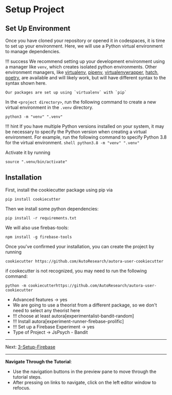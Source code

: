 # Setup Project

## Set Up Environment

Once you have cloned your repository or opened it in codespaces, it is time to set up your environment. Here, we will use a Python virtual environment to manage dependencies.

!!! success
    We recommend setting up your development environment using a manager like `venv`, which creates isolated python 
    environments. Other environment managers, like 
    [virtualenv](https://virtualenv.pypa.io/en/latest/),
    [pipenv](https://pipenv.pypa.io/en/latest/),
    [virtualenvwrapper](https://virtualenvwrapper.readthedocs.io/en/latest/), 
    [hatch](https://hatch.pypa.io/latest/), 
    [poetry](https://python-poetry.org), 
    are available and will likely work, but will have different syntax to the syntax shown here. 

    Our packages are set up using `virtualenv` with `pip`  

In the `<project directory>`, run the following command to create a new virtual environment in the `.venv` directory.

```shell
python3 -m "venv" ".venv" 
```

!!! hint
    If you have multiple Python versions installed on your system, it may be necessary to specify the Python version when creating a virtual environment. For example, run the following command to specify Python 3.8 for the virtual environment. 
    ```shell
    python3.8 -m "venv" ".venv" 
    ```

Activate it by running
```shell
source ".venv/bin/activate"
```

## Installation

First, install the cookiecutter package using pip via

```shell
pip install cookiecutter
```

Then we install some python dependencies:
```shell
pip install -r requirements.txt
```

We  will also use firebas-tools:
```shell
npm install -g firebase-tools
```

Once you've confirmed your installation, you can create the project by running 
```shell
cookiecutter https://github.com/AutoResearch/autora-user-cookiecutter
```

if cookecutter is not recognized, you may need to run the following command:

```shell
python -m cookiecutterhttps://github.com/AutoResearch/autora-user-cookiecutter
```

- Advanced features -> yes
- We are going to use a theorist from a different package, so we don't need to select any theorist here
- !!! choose at least autora[experimentalist-bandit-random]
- !!! Install autora[experiment-runner-firebase-prolific]
- !!! Set up a Firebase Experiment -> yes
- Type of Project -> JsPsych - Bandit

***
Next: [3-Setup-Firebase](./3-Setup-Firebase.md)
***

**Navigate Through the Tutorial**:
- Use the navigation buttons in the preview pane to move through the tutorial steps.
- After pressing on links to navigate, click on the left editor window to refocus.
